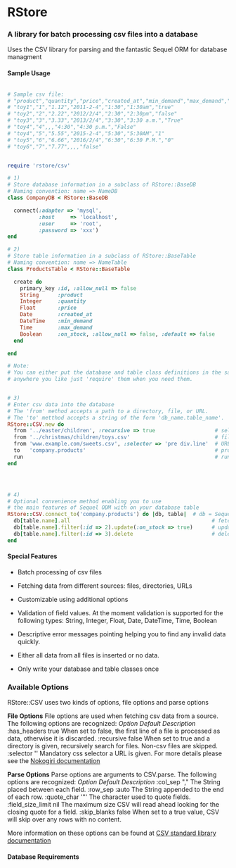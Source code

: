 # RStore 

### A library for batch processing csv files into a database 

Uses the CSV library for parsing and the fantastic Sequel ORM for database managment

#### Sample Usage

``` ruby

# Sample csv file:
# "product","quantity","price","created_at","min_demand","max_demand","on_stock"
# "toy1","1","1.12","2011-2-4","1:30","1:30am","true"
# "toy2","2","2.22","2012/2/4","2:30","2:30pm","false"
# "toy3","3","3.33","2013/2/4","3:30","3:30 a.m.","True"
# "toy4","4",,,"4:30","4:30 p.m.","False"
# "toy4","5","5.55","2015-2-4","5:30","5:30AM","1"
# "toy5","6","6.66","2016/2/4","6:30","6:30 P.M.","0"
# "toy6","7","7.77",,,,"false"


require 'rstore/csv'

# 1)
# Store database information in a subclass of RStore::BaseDB
# Naming convention: name => NameDB
class CompanyDB < RStore::BaseDB

  connect(:adapter => 'mysql', 
          :host     => 'localhost',
          :user     => 'root',
          :password => 'xxx')
end

# 2)
# Store table information in a subclass of RStore::BaseTable
# Naming convention: name => NameTable
class ProductsTable < RStore::BaseTable

  create do
    primary_key :id, :allow_null => false
    String      :product
    Integer     :quantity
    Float       :price
    Date        :created_at
    DateTime    :min_demand
    Time        :max_demand
    Boolean     :on_stock, :allow_null => false, :default => false
  end

end

# Note: 
# You can either put the database and table class definitions in the same file or store them 
# anywhere you like just 'require' them when you need them.


# 3) 
# Enter csv data into the database
# The 'from' method accepts a path to a directory, file, or URL.
# The 'to' metthod accepts a string of the form 'db_name.table_name'.
RStore::CSV.new do
  from '../easter/children', :recursive => true                   # select a directory or
  from '../christmas/children/toys.csv'                           # file, or
  from 'www.example.com/sweets.csv', :selector => 'pre div.line'  # URL
  to   'company.products'                                         # provide database and table name
  run                                                             # run the program
end




# 4)
# Optional convenience method enabling you to use
# the main features of Sequel ODM with on your database table
RStore::CSV.connect_to('company.products') do |db, table|  # db = Sequel database object, table = RStore BaseTable object
  db[table.name].all                                             # fetch everything (sample output below)
  db[table.name].filter(:id => 2).update(:on_stock => true)      # update entry
  db[table.name].filter(:id => 3).delete                         # delete entry
end

```
#### Special Features

* Batch processing of csv files
* Fetching data from different sources: files, directories, URLs
* Customizable using additional options
* Validation of field values. At the moment validation is supported for the following types:
  String, Integer, Float, Date, DateTime, Time, Boolean 
* Descriptive error messages pointing helping you to find any invalid data quickly.
* Either all data from all files is inserted or no data.

* Only write your database and table classes once

### Available Options

RStore::CSV uses two kinds of options, file options and parse options

**File Options**
File options are used when fetching csv data from a source. The following options are recognized:
*Option*          *Default*   *Description*
:has_headers        true      When set to false, the first line of a file is processed as data, otherwise it is discarded.
:recursive          false     When set to true and a directory is given, recursively search for files. Non-csv files are skipped. 
:selector           ''        Mandatory css selector a URL is given. For more details please see the [Nokogiri documentation](http://nokogiri.org)

**Parse Options**
Parse options are arguments to CSV.parse. The following options are recognized:
*Option*          *Default*   *Description*
:col_sep            ","       The String placed between each field.
:row_sep            :auto     The String appended to the end of each row.
:quote_char         '"'       The character used to quote fields.
:field_size_limit   nil       The maximum size CSV will read ahead looking for the closing quote for a field.
:skip_blanks        false     When set to a true value, CSV will skip over any rows with no content.

More information on these options can be found at [CSV standard library documentation](http://ruby-doc.org/stdlib-1.9.2/libdoc/csv/rdoc/CSV.html#method-c-new)





#### Database Requirements



